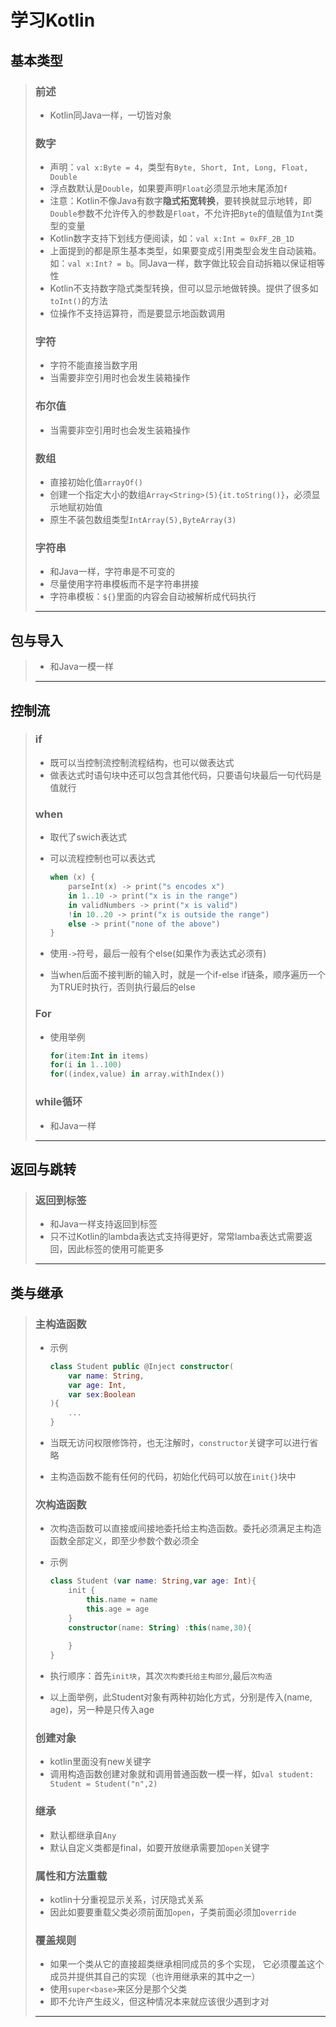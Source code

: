 # 学习Kotlin

## 基本类型

> ### 前述
>
> * Kotlin同Java一样，一切皆对象
>
> ### 数字
>
> * 声明：`val x:Byte = 4`，类型有`Byte, Short, Int, Long, Float, Double`
> * 浮点数默认是`Double`，如果要声明`Float`必须显示地末尾添加`f`
> * 注意：Kotlin不像Java有数字**隐式拓宽转换**，要转换就显示地转，即`Double`参数不允许传入的参数是`Float`，不允许把`Byte`的值赋值为`Int`类型的变量
> * Kotlin数字支持下划线方便阅读，如：`val x:Int = 0xFF_2B_1D`
> * 上面提到的都是原生基本类型，如果要变成引用类型会发生自动装箱。如：`val x:Int? = b`。同Java一样，数字做比较会自动拆箱以保证相等性
> * Kotlin不支持数字隐式类型转换，但可以显示地做转换。提供了很多如`toInt()`的方法
> * 位操作不支持运算符，而是要显示地函数调用
>
> ### 字符
>
> * 字符不能直接当数字用
> * 当需要非空引用时也会发生装箱操作
>
> ### 布尔值
>
> * 当需要非空引用时也会发生装箱操作
>
> ### 数组
>
> * 直接初始化值`arrayOf()`
> * 创建一个指定大小的数组`Array<String>(5){it.toString()}`，必须显示地赋初始值
> * 原生不装包数组类型`IntArray(5),ByteArray(3)`
>
> ### 字符串
>
> * 和Java一样，字符串是不可变的
> * 尽量使用字符串模板而不是字符串拼接
> * 字符串模板：`${}`里面的内容会自动被解析成代码执行
>
> ***

## 包与导入

> * 和Java一模一样
>
> ***

## 控制流

> ### if
>
> * 既可以当控制流控制流程结构，也可以做表达式
> * 做表达式时语句块中还可以包含其他代码，只要语句块最后一句代码是值就行
>
> ### when
>
> * 取代了swich表达式
>
> * 可以流程控制也可以表达式
>
>   ```kotlin
>   when (x) {
>       parseInt(x) -> print("s encodes x")
>       in 1..10 -> print("x is in the range")
>       in validNumbers -> print("x is valid")
>       !in 10..20 -> print("x is outside the range")
>       else -> print("none of the above")
>   }
>   ```
>
> * 使用`->`符号，最后一般有个else(如果作为表达式必须有)
>
> * 当when后面不接判断的输入时，就是一个if-else if链条，顺序遍历一个为TRUE时执行，否则执行最后的else
>
> ### For
>
> * 使用举例
>
>   ```kotlin
>   for(item:Int in items)
>   for(i in 1..100)
>   for((index,value) in array.withIndex())
>   ```
>
> ### while循环
>
> * 和Java一样
>
> ***

## 返回与跳转

> ### 返回到标签
>
> * 和Java一样支持返回到标签
> * 只不过Kotlin的lambda表达式支持得更好，常常lamba表达式需要返回，因此标签的使用可能更多
>
> ***

## 类与继承

> ### 主构造函数
>
> * 示例
>
>   ```kotlin
>   class Student public @Inject constructor(
>       var name: String,
>       var age: Int,
>       var sex:Boolean
>   ){
>       ...
>   }
>   ```
>
> * 当既无访问权限修饰符，也无注解时，`constructor`关键字可以进行省略
>
> * 主构造函数不能有任何的代码，初始化代码可以放在`init{}`块中
>
> ### 次构造函数
>
> * 次构造函数可以直接或间接地委托给主构造函数。委托必须满足主构造函数全部定义，即至少参数个数必须全
>
> * 示例
>
>   ```kotlin
>   class Student (var name: String,var age: Int){
>       init {
>           this.name = name
>           this.age = age
>       }
>       constructor(name: String) :this(name,30){
>           
>       }
>   }
>   ```
>
> * 执行顺序：首先`init块`，其次`次构委托给主构部分`,最后`次构造`
> * 以上面举例，此Student对象有两种初始化方式，分别是传入(name, age)，另一种是只传入age
>
> ### 创建对象
>
> * kotlin里面没有new关键字
> * 调用构造函数创建对象就和调用普通函数一模一样，如`val student: Student = Student("n",2)`
>
> ### 继承
>
> * 默认都继承自`Any`
> * 默认自定义类都是final，如要开放继承需要加`open`关键字
>
> ### 属性和方法重载
>
> * kotlin十分重视显示关系，讨厌隐式关系
> * 因此如要要重载父类必须前面加`open`，子类前面必须加`override`
>
> ### 覆盖规则
>
> * 如果一个类从它的直接超类继承相同成员的多个实现， 它必须覆盖这个成员并提供其自己的实现（也许用继承来的其中之一）
> * 使用`super<base>`来区分是那个父类
> * 即不允许产生歧义，但这种情况本来就应该很少遇到才对
>
> ***

